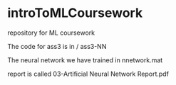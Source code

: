 introToMLCoursework
===================

repository for ML coursework

The code for ass3 is in  / ass3-NN

The neural network we have trained in nnetwork.mat

report is called 03-Artificial Neural Network Report.pdf
